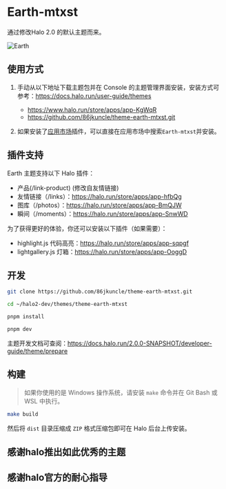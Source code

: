 # Earth-mtxst

通过修改Halo 2.0 的默认主题而来。

![Earth](./screenshot.jpg)

## 使用方式

1. 手动从以下地址下载主题包并在 Console 的主题管理界面安装，安装方式可参考：<https://docs.halo.run/user-guide/themes>

    - https://www.halo.run/store/apps/app-KgWqR
    - https://github.com/86jkuncle/theme-earth-mtxst.git

3. 如果安装了[应用市场](https://www.halo.run/store/apps/app-VYJbF)插件，可以直接在应用市场中搜索`Earth-mtxst`并安装。

## 插件支持

Earth 主题支持以下 Halo 插件：
- 产品(/link-product) (修改自友情链接)
- 友情链接（/links）：<https://halo.run/store/apps/app-hfbQg>
- 图库（/photos）：<https://halo.run/store/apps/app-BmQJW>
- 瞬间（/moments）：<https://halo.run/store/apps/app-SnwWD>

为了获得更好的体验，你还可以安装以下插件（如果需要）：

- highlight.js 代码高亮：<https://halo.run/store/apps/app-sqpgf>
- lightgallery.js 灯箱：<https://halo.run/store/apps/app-OoggD>

## 开发

```bash
git clone https://github.com/86jkuncle/theme-earth-mtxst.git
```

```bash
cd ~/halo2-dev/themes/theme-earth-mtxst
```

```bash
pnpm install 
```

```bash
pnpm dev
```

主题开发文档可查阅：<https://docs.halo.run/2.0.0-SNAPSHOT/developer-guide/theme/prepare>

## 构建

> 如果你使用的是 Windows 操作系统，请安装 `make` 命令并在 Git Bash 或 WSL 中执行。

```bash
make build
```

然后将 `dist` 目录压缩成 `ZIP` 格式压缩包即可在 Halo 后台上传安装。

## 感谢halo推出如此优秀的主题
## 感谢halo官方的耐心指导

